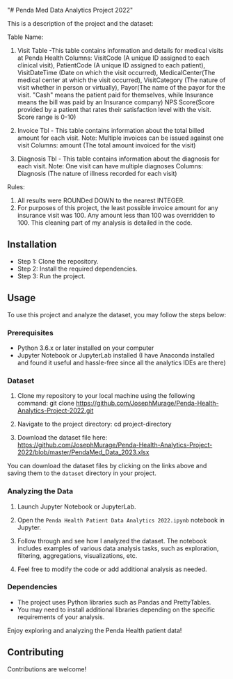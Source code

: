 "# Penda Med Data Analytics Project 2022" 

This is a description of the project and the dataset: 

Table Name: 
1. Visit Table
-This table contains information and details for medical visits at Penda Health
Columns: VisitCode (A unique ID assigned to each clinical visit), PatientCode (A unique ID assigned to each patient), VisitDateTime (Date on which the visit occurred), MedicalCenter(The medical center at which the visit occurred), VisitCategory (The nature of visit whether in person or virtually), Payor(The name of the payor for the visit. "Cash" means the patient paid for themselves, while Insurance means the bill was paid by an Insurance company) NPS Score(Score provided by a patient that rates their satisfaction level with the visit. Score range is 0-10)

2. Invoice Tbl - This table contains information about the total billed amount for each visit. Note: Multiple invoices can be issued against one visit
Columns: amount (The total amount invoiced for the visit)

3. Diagnosis Tbl - This table contains information about the diagnosis for each visit. Note: One visit can have multiple diagnoses
Columns: Diagnosis (The nature of illness recorded for each visit)

Rules:

1. All results were ROUNDed DOWN to the nearest INTEGER.
2. For purposes of this project, the least possible invoice amount for any insurance visit was 100. Any amount less than 100 was overridden to 100. This cleaning part of my analysis is detailed in the code.

## Installation

- Step 1: Clone the repository.
- Step 2: Install the required dependencies.
- Step 3: Run the project.

## Usage

To use this project and analyze the dataset, you may follow the steps below:

### Prerequisites

- Python 3.6.x or later installed on your computer
- Jupyter Notebook or JupyterLab installed (I have Anaconda installed and found it useful and hassle-free since all the analytics IDEs are there)

### Dataset

1. Clone my repository to your local machine using the following command: git clone https://github.com/JosephMurage/Penda-Health-Analytics-Project-2022.git

2. Navigate to the project directory: cd project-directory

3. Download the dataset file here: https://github.com/JosephMurage/Penda-Health-Analytics-Project-2022/blob/master/PendaMed_Data_2023.xlsx

You can download the dataset files by clicking on the links above and saving them to the `dataset` directory in your project.

### Analyzing the Data

1. Launch Jupyter Notebook or JupyterLab.

2. Open the `Penda Health Patient Data Analytics 2022.ipynb` notebook in Jupyter.

3. Follow through and see how I analyzed the dataset. The notebook includes examples of various data analysis tasks, such as exploration, filtering, aggregations, visualizations, etc.

4. Feel free to modify the code or add additional analysis as needed.

### Dependencies

- The project uses Python libraries such as Pandas and PrettyTables.
- You may need to install additional libraries depending on the specific requirements of your analysis.

Enjoy exploring and analyzing the Penda Health patient data!

## Contributing

Contributions are welcome!

